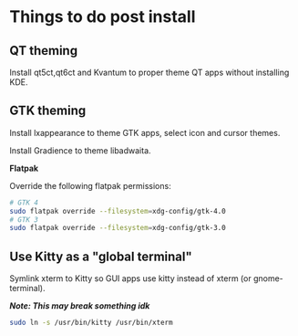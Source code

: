 # Things to do post install

## QT theming

Install qt5ct,qt6ct and Kvantum to proper theme QT apps without installing KDE.

## GTK theming

Install lxappearance to theme GTK apps, select icon and cursor themes.

Install Gradience to theme libadwaita.

**Flatpak**

Override the following flatpak permissions:

```bash
# GTK 4
sudo flatpak override --filesystem=xdg-config/gtk-4.0
# GTK 3
sudo flatpak override --filesystem=xdg-config/gtk-3.0
```

## Use Kitty as a "global terminal"

Symlink xterm to Kitty so GUI apps use kitty instead of xterm (or gnome-terminal).

**_Note: This may break something idk_**

```bash
sudo ln -s /usr/bin/kitty /usr/bin/xterm
```
